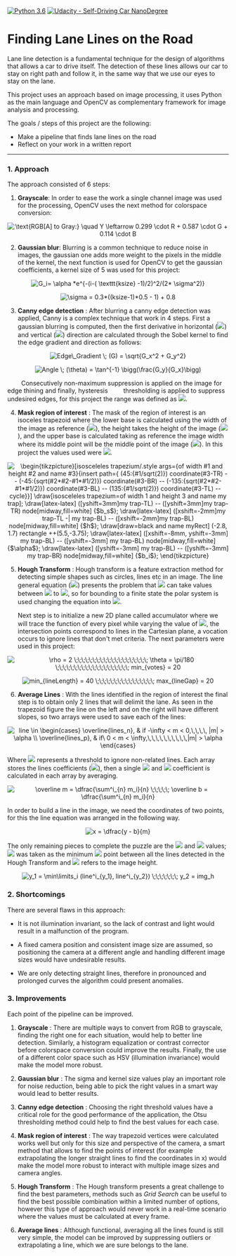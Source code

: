 [![Python 3.6](https://img.shields.io/badge/python-3.6-blue.svg)](https://www.python.org/downloads/release/python-360/)
[![Udacity - Self-Driving Car NanoDegree](https://s3.amazonaws.com/udacity-sdc/github/shield-carnd.svg)](http://www.udacity.com/drive)

# **Finding Lane Lines on the Road** 

Lane line detection is a fundamental technique for the design of algorithms that allows a car to drive itself. The detection of these lines allows our car to stay on right path and follow it, in the same way that we use our eyes to stay on the lane.

This project uses an approach based on image processing, it uses Python as the main language and OpenCV as complementary framework for image analysis and processing.

The goals / steps of this project are the following:
* Make a pipeline that finds lane lines on the road
* Reflect on your work in a written report
---

### 1. Approach

The approach consisted of 6 steps:

1. **Grayscale**:	In order to ease the work a single channel image was used for the processing, OpenCV uses the next method for colorspace conversion: 

<p align="center" style="text-align: center;"><img align="center" src="https://tex.s2cms.ru/svg/%0A%5Ctext%7BRGB%5BA%5D%20to%20Gray%3A%7D%20%5Cquad%20Y%20%5Cleftarrow%200.299%20%5Ccdot%20R%20%2B%200.587%20%5Ccdot%20G%20%2B%200.114%20%5Ccdot%20B%0A" alt="
\text{RGB[A] to Gray:} \quad Y \leftarrow 0.299 \cdot R + 0.587 \cdot G + 0.114 \cdot B
" /></p>
	
2. **Gaussian blur**: Blurring is a common technique to reduce noise in images, the gaussian one adds more weight to the pixels in the middle of the kernel, the next function is used for OpenCV to get the gaussian coefficients, a kernel size of 5 was used for this project:

<p align="center" style="text-align: center;"><img align="center" src="https://tex.s2cms.ru/svg/%0AG_i%3D%20%5Calpha%20*e%5E%7B-(i-(%20%5Ctexttt%7Bksize%7D%20-1)%2F2)%5E2%2F(2*%20%5Csigma%5E2)%7D%0A" alt="
G_i= \alpha *e^{-(i-( \texttt{ksize} -1)/2)^2/(2* \sigma^2)}
" /></p>

<p align="center" style="text-align: center;"><img align="center" src="https://tex.s2cms.ru/svg/%0A%5Csigma%20%3D%200.3*((ksize-1)*0.5%20-%201)%20%2B%200.8%0A" alt="
\sigma = 0.3*((ksize-1)*0.5 - 1) + 0.8
" /></p>
	
3. **Canny edge detection** : After blurring a canny edge detection was applied, Canny is a complex technique that work in 4 steps. First a gaussian blurring is computed, then the first derivative in horizontal (<img src="https://render.githubusercontent.com/render/math?math=G_x">) and vertical (<img src="https://render.githubusercontent.com/render/math?math=G_y">) direction are calculated through the Sobel kernel to find the edge gradient and direction as follows:

<p align="center" style="text-align: center;"><img align="center" src="https://tex.s2cms.ru/svg/%0AEdge%5C_Gradient%20%5C%3B%20(G)%20%3D%20%5Csqrt%7BG_x%5E2%20%2B%20G_y%5E2%7D%0A" alt="
Edge\_Gradient \; (G) = \sqrt{G_x^2 + G_y^2}
" /></p>

<p align="center" style="text-align: center;"><img align="center" src="https://tex.s2cms.ru/svg/%0AAngle%20%5C%3B%20(%5Ctheta)%20%3D%20%5Ctan%5E%7B-1%7D%20%5Cbigg(%5Cfrac%7BG_y%7D%7BG_x%7D%5Cbigg)%0A" alt="
Angle \; (\theta) = \tan^{-1} \bigg(\frac{G_y}{G_x}\bigg)
" /></p>

&nbsp;&nbsp;&nbsp;&nbsp;&nbsp;&nbsp;&nbsp; Consecutively non-maximum suppression is applied on the image for edge thining and  finally, hysteresis &nbsp;&nbsp;&nbsp;&nbsp;&nbsp;&nbsp;&nbsp;&nbsp;thresholding is applied to suppress undesired edges, for this project the range was defined as <img src="https://render.githubusercontent.com/render/math?math=threshold(80 - 200)">.

4. **Mask region of interest** : The mask of the region of interest is an isoceles trapezoid where the lower base is calculated using the width of the image as reference (<img src="https://render.githubusercontent.com/render/math?math=b_i = img_w * 2\alpha">), the height takes the height of the image (<img src="https://render.githubusercontent.com/render/math?math=img_h * \beta">), and the upper base is calculated taking as reference the image width where its middle point will be the middle point of the image (<img src="https://render.githubusercontent.com/render/math?math=b_s = img_w * 2\lambda">). In this project the values used were <img src="https://render.githubusercontent.com/render/math?math=\alpha =0.1\,, \beta = 0.6\,, \lambda = 0.1">.

<p align="center" style="text-align: center;"><img align="center" src="https://tex.s2cms.ru/svg/%0A%5Cbegin%7Btikzpicture%7D%5Bisosceleles%20trapezium%2F.style%20args%3D%7Bof%20width%20%231%20and%20height%20%232%0Aand%20name%20%233%7D%7Binsert%20path%3D%7B%0A(45%3A%7B%231%2Fsqrt(2)%7D)%20coordinate(%233-TR)%20--%20(-45%3A%7Bsqrt(%232*%232-%231*%231%2F2)%7D)%20coordinate(%233-BR)%20%0A--%20(-135%3A%7Bsqrt(%232*%232-%231*%231%2F2)%7D)%20coordinate(%233-BL)%20--%20(135%3A%7B%231%2Fsqrt(2)%7D)%20coordinate(%233-TL)%20--%20cycle%7D%7D%5D%0A%5Cdraw%5Bisosceleles%20trapezium%3Dof%20width%201%20and%20height%203%20and%20name%20my%20trap%5D%3B%0A%5Cdraw%5Blatex-latex%5D%20(%5Byshift%3D3mm%5Dmy%20trap-TL)%20--%20(%5Byshift%3D3mm%5Dmy%20trap-TR)%0Anode%5Bmidway%2Cfill%3Dwhite%5D%20%7B%24b_s%24%7D%3B%0A%5Cdraw%5Blatex-latex%5D%20(%5Bxshift%3D-2mm%5Dmy%20trap-TL%20-%7C%20my%20trap-BL)%20--%20%0A(%5Bxshift%3D-2mm%5Dmy%20trap-BL)%20node%5Bmidway%2Cfill%3Dwhite%5D%20%7B%24h%24%7D%3B%0A%5Cdraw%5Bdraw%3Dblack%20and%20name%20myRect%5D%20(-2.8%2C%201.7)%20rectangle%20%2B%2B(5.5%2C-3.75)%3B%0A%5Cdraw%5Blatex-latex%5D%20(%5Bxshift%3D-8mm%2C%20yshift%3D-3mm%5D%20my%20trap-BL)%20--%20(%5Byshift%3D-3mm%5D%20my%20trap-BL)%0Anode%5Bmidway%2Cfill%3Dwhite%5D%20%7B%24%5Calpha%24%7D%3B%0A%5Cdraw%5Blatex-latex%5D%20(%5Byshift%3D-3mm%5D%20my%20trap-BL)%20--%20(%5Byshift%3D-3mm%5D%20my%20trap-BR)%0Anode%5Bmidway%2Cfill%3Dwhite%5D%20%7B%24b_i%24%7D%3B%0A%5Cend%7Btikzpicture%7D%0A" alt="
\begin{tikzpicture}[isosceleles trapezium/.style args={of width #1 and height #2
and name #3}{insert path={
(45:{#1/sqrt(2)}) coordinate(#3-TR) -- (-45:{sqrt(#2*#2-#1*#1/2)}) coordinate(#3-BR) 
-- (-135:{sqrt(#2*#2-#1*#1/2)}) coordinate(#3-BL) -- (135:{#1/sqrt(2)}) coordinate(#3-TL) -- cycle}}]
\draw[isosceleles trapezium=of width 1 and height 3 and name my trap];
\draw[latex-latex] ([yshift=3mm]my trap-TL) -- ([yshift=3mm]my trap-TR)
node[midway,fill=white] {$b_s$};
\draw[latex-latex] ([xshift=-2mm]my trap-TL -| my trap-BL) -- 
([xshift=-2mm]my trap-BL) node[midway,fill=white] {$h$};
\draw[draw=black and name myRect] (-2.8, 1.7) rectangle ++(5.5,-3.75);
\draw[latex-latex] ([xshift=-8mm, yshift=-3mm] my trap-BL) -- ([yshift=-3mm] my trap-BL)
node[midway,fill=white] {$\alpha$};
\draw[latex-latex] ([yshift=-3mm] my trap-BL) -- ([yshift=-3mm] my trap-BR)
node[midway,fill=white] {$b_i$};
\end{tikzpicture}
" /></p>

5. **Hough Transform** : Hough transform is a feature extraction method for detecting simple shapes such as circles, lines etc in an image. The line general equation (<img src="https://render.githubusercontent.com/render/math?math=y = mx %2B b">) presents the problem that <img src="https://render.githubusercontent.com/render/math?math=m"> can take values between <img src="https://render.githubusercontent.com/render/math?math=-\infty"> to <img src="https://render.githubusercontent.com/render/math?math=\infty">, so for bounding to a finite state the polar system is used changing the equation into <img src="https://render.githubusercontent.com/render/math?math=\rho = x cos(\theta) %2B y sin(\theta)">.

	Next step is to initialize a new 2D plane called accumulator where we will trace the function of every pixel while varying the value of <img src="https://render.githubusercontent.com/render/math?math=\theta">, the intersection points correspond to lines in the Cartesian plane, a vocation occurs to ignore lines that don't met criteria. The next parameters were used in this project:

<p align="center" style="text-align: center;"><img align="center" src="https://tex.s2cms.ru/svg/%0A%5Crho%20%3D%202%20%0A%09%20%20%5C%3B%5C%3B%5C%3B%5C%3B%5C%3B%5C%3B%5C%3B%5C%3B%5C%3B%5C%3B%5C%3B%5C%3B%5C%3B%5C%3B%5C%3B%5C%3B%5C%3B%5C%3B%5C%3B%5C%3B%20%0A%09%20%20%5Ctheta%20%3D%20%5Cpi%2F180%20%0A%09%20%20%5C%3B%5C%3B%5C%3B%5C%3B%5C%3B%5C%3B%5C%3B%5C%3B%5C%3B%5C%3B%5C%3B%5C%3B%5C%3B%5C%3B%5C%3B%5C%3B%5C%3B%5C%3B%5C%3B%5C%3B%20%20%0A%09%20%20min_%7Bvotes%7D%20%3D%2020%0A" alt="
\rho = 2 
	  \;\;\;\;\;\;\;\;\;\;\;\;\;\;\;\;\;\;\;\; 
	  \theta = \pi/180 
	  \;\;\;\;\;\;\;\;\;\;\;\;\;\;\;\;\;\;\;\;  
	  min_{votes} = 20
" /></p>
	  
<p align="center" style="text-align: center;"><img align="center" src="https://tex.s2cms.ru/svg/%0Amin_%7BlineLength%7D%20%3D%2040%20%0A%09%09%5C%3B%5C%3B%5C%3B%5C%3B%5C%3B%5C%3B%5C%3B%5C%3B%5C%3B%5C%3B%5C%3B%5C%3B%5C%3B%5C%3B%5C%3B%5C%3B%20%20%0A%09%09max_%7BlineGap%7D%20%3D%2020%0A" alt="
min_{lineLength} = 40 
		\;\;\;\;\;\;\;\;\;\;\;\;\;\;\;\;  
		max_{lineGap} = 20
" /></p>
	
6. **Average Lines** : With the lines identified in the region of interest the final step is to obtain only 2 lines that will delimit the lane. As seen in the trapezoid figure the line on the left and on the right will have different slopes, so two arrays were used to save each of the lines:

<p align="center" style="text-align: center;"><img align="center" src="https://tex.s2cms.ru/svg/%0Aline%20%5Cin%20%0A%09%5Cbegin%7Bcases%7D%0A%09%5Coverline%7Blines_n%7D%2C%20%26%20if%20-%5Cinfty%20%3C%20m%20%3C%200%2C%5C%2C%5C%2C%5C%2C%5C%2C%20%7Cm%7C%20%3E%20%5Calpha%20%5C%5C%0A%09%5Coverline%7Blines_p%7D%2C%20%26%20if%5C%20%200%20%3C%20m%20%3C%20%5Cinfty%2C%5C%2C%5C%2C%5C%2C%5C%2C%5C%2C%5C%2C%5C%2C%5C%2C%5C%2C%5C%2C%7Cm%7C%20%3E%20%5Calpha%0A%09%5Cend%7Bcases%7D%0A" alt="
line \in 
	\begin{cases}
	\overline{lines_n}, &amp; if -\infty &lt; m &lt; 0,\,\,\,\, |m| &gt; \alpha \\
	\overline{lines_p}, &amp; if\  0 &lt; m &lt; \infty,\,\,\,\,\,\,\,\,\,\,|m| &gt; \alpha
	\end{cases}
" /></p>

Where <img src="https://render.githubusercontent.com/render/math?math=\alpha"> represents a threshold to ignore non-related lines. Each array stores the lines coefficients (<img src="https://render.githubusercontent.com/render/math?math=m, b">), then a single <img src="https://render.githubusercontent.com/render/math?math=m"> and <img src="https://render.githubusercontent.com/render/math?math=b"> coefficient is calculated in each array by averaging.

<p align="center" style="text-align: center;"><img align="center" src="https://tex.s2cms.ru/svg/%0A%5Coverline%20m%20%3D%20%5Cdfrac%7B%5Csum%5Ei_%7Bn%7D%20m_i%7D%7Bn%7D%20%0A%5C%3B%5C%3B%5C%3B%5C%3B%5C%3B%0A%5Coverline%20b%20%3D%20%5Cdfrac%7B%5Csum%5Ei_%7Bn%7D%20m_i%7D%7Bn%7D%20%0A" alt="
\overline m = \dfrac{\sum^i_{n} m_i}{n} 
\;\;\;\;\;
\overline b = \dfrac{\sum^i_{n} m_i}{n} 
" /></p>

In order to build a line in the image, we need the coordinates of two points, for this the line equation was arranged in the following way. 

<p align="center" style="text-align: center;"><img align="center" src="https://tex.s2cms.ru/svg/%0Ax%20%3D%20%5Cdfrac%7By%20-%20b%7D%7Bm%7D%0A" alt="
x = \dfrac{y - b}{m}
" /></p>

The only remaining pieces to complete the puzzle are the <img src="https://render.githubusercontent.com/render/math?math=y_1"> and <img src="https://render.githubusercontent.com/render/math?math=y_2"> values; <img src="https://render.githubusercontent.com/render/math?math=y_1"> was taken as the minimum <img src="https://render.githubusercontent.com/render/math?math=y"> point between all the lines detected in the Hough Transform and <img src="https://render.githubusercontent.com/render/math?math=y_2"> refers to the image height.

<p align="center" style="text-align: center;"><img align="center" src="https://tex.s2cms.ru/svg/%0Ay_1%20%3D%20%5Cmin%5Climits_i%0A(line%5Ei_%7By_1%7D%2C%20line%5Ei_%7By_2%7D)%0A%5C%3B%5C%3B%5C%3B%5C%3B%5C%3B%5C%3B%5C%3B%0Ay_2%20%3D%20img_h%0A" alt="
y_1 = \min\limits_i
(line^i_{y_1}, line^i_{y_2})
\;\;\;\;\;\;\;
y_2 = img_h
" /></p>


### 2. Shortcomings

There are several flaws in this approach:

* It is not illumination invariant, so the lack of contrast and light would result in a malfunction of the program.

* A fixed camera position and consistent image size are assumed, so positioning the camera at a different angle and handling different image sizes would have undesirable results.

* We are only detecting straight lines, therefore in pronounced and prolonged curves the algorithm could present anomalies.


### 3. Improvements

Each point of the pipeline can be improved.

1. **Grayscale** : There are multiple ways to convert from RGB to grayscale, finding the right one for each situation, would help to better line detection. Similarly, a histogram equalization or contrast corrector before colorspace conversion could improve the results. Finally, the use of a different color space such as HSV (illumination invariance) would make the model more robust.

2. **Gaussian blur** : The sigma and kernel size values play an important role for noise reduction, being able to pick the right values in a smart way would lead to better results.

3. **Canny edge detection** : Choosing the right threshold values have a critical role for the good performance of the application, the Otsu thresholding method could help to find the best values for each case.

4. **Mask region of interest** : The way trapezoid vertices were calculated works well but only for this size and perspective of the camera, a smart method that allows to find the points of interest (for example extrapolating the longer straight lines to find the coordinates in x) would make the model more robust to interact with multiple image sizes and camera angles.

5. **Hough Transform** : The Hough transform presents a great challenge to find the best parameters, methods such as *Grid Search* can be useful to find the best possible combination within a limited number of options, however this type of approach would never work in a real-time scenario where the values must be calculated at every frame.

6. **Average lines** :  Although functional, averaging all the lines found is still very simple, the model can be improved by suppressing outliers or extrapolating a line, which we are sure belongs to the lane.
